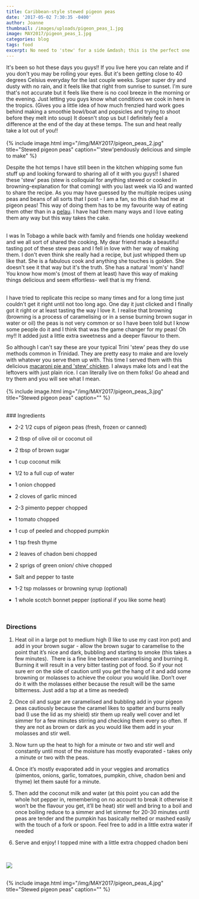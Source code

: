 ```yaml
---
title: Caribbean-style stewed pigeon peas
date: '2017-05-02 7:30:35 -0400'
author: Joanne
thumbnail: /images/uploads/pigeon_peas_1.jpg
image: MAY2017/pigeon_peas_1.jpg
categories: blog
tags: food
excerpt: No need to 'stew' for a side &mdash; this is the perfect one
---
```


It's been so hot these days you guys!! If you live here you can relate and if you don't you may be rolling your eyes.  But it's been getting close to 40 degrees Celsius everyday for the last couple weeks. Super super dry and dusty with no rain, and it feels like that right from sunrise to sunset. I'm sure that's not accurate but it feels like there is no cool breeze in the morning or the evening.  Just letting you guys know what conditions we cook in here in the tropics. (Gives you a little idea of how much frenzied hard work goes behind making a smoothie bowl/boat and popsicles and trying to shoot before they melt into soup) It doesn't stop us but I definitely feel a difference at the end of the day at these temps.  The sun and heat really take a lot out of you!!
<br>
<br>
{% include image.html
            img="/img/MAY2017/pigeon_peas_2.jpg"
            title="Stewed pigeon peas"
            caption="'stew'pendously delicious and simple to make" %}

Despite the hot temps I have still been in the kitchen whipping some fun stuff up and looking forward to sharing all of it with you guys!! I shared these 'stew' peas (stew is colloquial for anything stewed or cooked in browning-explanation for that coming) with you last week via IG and wanted to share the recipe.  As you may have guessed by the multiple recipes using peas and beans of all sorts that I post - I am a fan, so this dish had me at pigeon peas! This way of doing them has to be my favourite way of eating them other than in a [pelau](http://oliveandmango.com/pelau). I have had them many ways and I love eating them any way but this way takes the cake.
<br>
<br>

I was In Tobago a while back with family and friends one holiday  weekend and we all sort of shared the cooking. My dear friend made a beautiful tasting pot of these stew peas and I fell in love with her way of making them. I don't even think she really had a recipe, but just whipped them up like that. She is a fabulous cook and anything she touches is golden.  She doesn't see it that way but it's the truth. She has a natural 'mom's' hand! You know how mom's (most of them at least) have this way of making things delicious and seem effortless- well that is my friend.  
<br>

I have tried to replicate this recipe so many times and for a long time just couldn't get it right until not too long ago. One day it just clicked and I finally got it right or at least tasting the way I love it. I realise that browning (browning is a process of caramelising or in a sense burning brown sugar in water or oil) the peas is not very common or so I have been told but I know some people do it and I think that was the game changer for my peas!  Oh my!! It added just a little extra sweetness and a deeper flavour to them.
<br>

So although I can't say these are your typical Trini 'stew' peas they do use methods common in Trinidad. They are pretty easy to make and are lovely with whatever you serve them up with. This time I served them with this delicious [macaroni pie and 'stew' chicken](http://oliveandmango.com/macaroni-stew-chicken).  I always make lots and I eat the leftovers with just plain rice. I can literally live on them folks! Go ahead and try them and you will see what I mean.  
<br>
{% include image.html
            img="/img/MAY2017/pigeon_peas_3.jpg"
            title="Stewed pigeon peas"
            caption="" %}

<br>
### Ingredients

* 2-2 1/2 cups of pigeon peas (fresh, frozen or canned)

* 2 tbsp of olive oil or coconut oil

* 2 tbsp of brown sugar

* 1 cup coconut milk

* 1/2 to a full cup of water

* 1 onion chopped

* 2 cloves of garlic minced

* 2-3 pimento pepper chopped

* 1 tomato chopped

* 1 cup of peeled and chopped pumpkin

* 1 tsp fresh thyme

* 2 leaves of chadon beni chopped

* 2 sprigs of green onion/ chive chopped

* Salt and pepper to taste

* 1-2 tsp molasses or browning syrup (optional)

* 1 whole scotch bonnet pepper (optional if you like some heat)
<br>


### Directions

1. Heat oil in a large pot to medium high (I like to use my cast iron pot) and add in your brown sugar - allow the brown sugar to caramelise to the point that it’s nice and dark, bubbling and starting to smoke (this takes a few minutes).  There is a fine line between caramelising and burning it. Burning it will result in a very bitter tasting pot of food. So if your not sure err on the side of caution until you get the hang of it and add some browning or molasses to achieve the colour you would like. Don’t over do it with the molasses either because the result will be the same bitterness. Just add a tsp at a time as needed) 

2. Once oil and sugar are caramelised and bubbling add in your pigeon peas cautiously because the caramel likes to spatter and burns really bad (I use the lid as my shield) stir them up really well cover and let simmer for a few minutes stirring and checking them every so often.  If they are not as brown or dark as you would like them add in your molasses and stir well. 

3. Now turn up the heat to high for a minute or two and stir well and constantly until most of the moisture has mostly evaporated - takes only a minute or two with the peas. 

4. Once it’s mostly evaporated add in your veggies and aromatics (pimentos, onions, garlic, tomatoes, pumpkin, chive, chadon beni and thyme) let them sauté for a minute.  

5. Then add the coconut milk and water (at this point you can add the whole hot pepper in, remembering on no account to break it otherwise it won’t be the flavour you get, it’ll be heat) stir well and bring to a boil and once boiling reduce to a simmer and let simmer for 20-30 minutes until peas are tender and the pumpkin has basically melted or mashed easily with the touch of a fork or spoon.  Feel free to add in a little extra water if needed

6. Serve and enjoy! I topped mine with a little extra chopped chadon beni


<br>
<p class="apple__news__logo"><a href="https://apple.news/TKVtoVhGUQSuiufA4bqI-gg"><img src="{{ basesite.url }}/img/apple_news.svg" /></a></p>


<br>
{% include image.html
            img="/img/MAY2017/pigeon_peas_4.jpg"
            title="Stewed pigeon peas"
            caption="" %}
